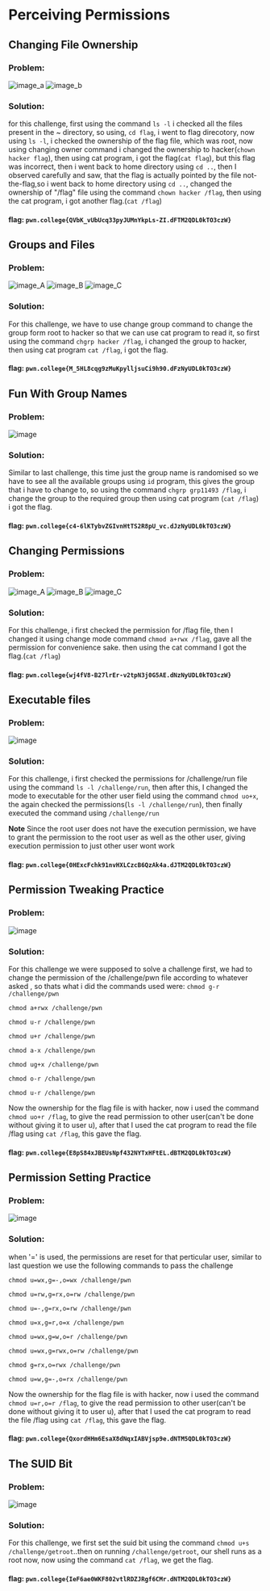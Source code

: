 # **Perceiving Permissions**

## Changing File Ownership

### Problem:
![image_a](images/perm1a.png)
![image_b](images/perm1b.png)

### Solution:

for this challenge, first using the command ```ls -l``` i checked all the files present in the ~ directory, so using, ```cd flag```, i went to flag direcotory, now using ```ls -l```, i checked the ownership of the flag file, which was root, now using changing owner command i changed the ownership to hacker(```chown hacker flag```), then using cat program, i got the flag(```cat flag```), but this flag was incorrect, then i went back to home directory using ```cd ..```, then I observed carefully and saw, that the flag is actually pointed by the file not-the-flag,so i went back to home directory using ```cd ..```, changed the ownership of "/flag" file using the command ```chown hacker /flag```, then using the cat program, i got another flag.(```cat /flag```)

#### flag: ```pwn.college{QVbK_vUbUcq33pyJUMnYkpLs-ZI.dFTM2QDL0kTO3czW}```

## Groups and Files

### Problem:
![image_A](images/perm2a.png)
![image_B](images/perm2b.png)
![image_C](images/perm2c.png)

### Solution:

For this challenge, we have to use change group command to change the group form root to hacker so that we can use cat program to read it, so first using the command ```chgrp hacker /flag```, i changed the group to hacker, then using cat program ```cat /flag```, i got the flag.

#### flag: ```pwn.college{M_5HL8cqg9zMuKpylljsuCi9h90.dFzNyUDL0kTO3czW}```

## Fun With Group Names

### Problem:
![image](images/perm3.png)

### Solution:

Similar to last challenge, this time just the group name is randomised so we have to see all the available groups using ```id``` program, this gives the group that i have to change to, so using the command ```chgrp grp11493 /flag```, i change the group to the required group then using cat program (```cat /flag```) i got the flag.

#### flag: ```pwn.college{c4-6lKTybvZGIvnHtTS2R8pU_vc.dJzNyUDL0kTO3czW}```

## Changing Permissions

### Problem:
![image_A](images/perm4a.png)
![image_B](images/perm4b.png)
![image_C](images/perm4c.png)

### Solution:

For this challenge, i first checked the permission for /flag file, then I changed it using change mode command ```chmod a+rwx /flag```, gave all the permission for convenience sake. then using the cat command I got the flag.(```cat /flag```)

#### flag: ```pwn.college{wj4fV8-B27lrEr-v2tpN3j0G5AE.dNzNyUDL0kTO3czW}```

## Executable files

### Problem:
![image](images/perm5.png)

### Solution:
For this challenge, i first checked the permissions for /challenge/run file using the command ```ls -l /challenge/run```, then after this, I changed the mode to executable for the other user field using the command ```chmod uo+x```, the again checked the permissions(```ls -l /challenge/run```), then finally executed the command using ```/challenge/run```

**Note** Since the root user does not have the execution permission, we have to grant the permission to the root user as well as the other user, giving execution permission to just other user wont work

#### flag: ```pwn.college{0HExcFchk91nvHXLCzcB6QzAk4a.dJTM2QDL0kTO3czW}```

## Permission Tweaking Practice

### Problem:

![image](images/perm6.png)

### Solution:

For this challenge we were supposed to solve a challenge first, we had to change the permission of the /challenge/pwn file according to whatever asked , so thats what i did the commands used were:
```chmod g-r /challenge/pwn```

```chmod a+rwx /challenge/pwn```

```chmod u-r /challenge/pwn```

```chmod u+r /challenge/pwn```

```chmod a-x /challenge/pwn```

```chmod ug+x /challenge/pwn```

```chmod o-r /challenge/pwn```

```chmod u-r /challenge/pwn```

Now the ownership for the flag file is with hacker, now i used the command ```chmod uo+r /flag```, to give the read permission to other user(can't be done without giving it to user u), after that I used the cat program to read the file /flag using ```cat /flag```, this gave the flag.

#### flag: ```pwn.college{E8pS84xJBEUsNpf432NYTxHFtEL.dBTM2QDL0kTO3czW}```

## Permission Setting Practice

### Problem: 
![image](images/perm7.png)

### Solution:
when '=' is used, the permissions are reset for that perticular user, similar to last question we use the following commands to pass the challenge

```chmod u=wx,g=-,o=wx /challenge/pwn```

```chmod u=rw,g=rx,o=rw /challenge/pwn```

```chmod u=-,g=rx,o=rw /challenge/pwn```

```chmod u=x,g=r,o=x /challenge/pwn```

```chmod u=wx,g=w,o=r /challenge/pwn```

```chmod u=wx,g=rwx,o=rw /challenge/pwn```

```chmod g=rx,o=rwx /challenge/pwn```

```chmod u=w,g=-,o=rx /challenge/pwn```

Now the ownership for the flag file is with hacker, now i used the command ```chmod u=r,o=r /flag```, to give the read permission to other user(can't be done without giving it to user u), after that I used the cat program to read the file /flag using ```cat /flag```, this gave the flag.

#### flag: ```pwn.college{QxordHHm6EsaX8dNqxIABVjsp9e.dNTM5QDL0kTO3czW}```

## The SUID Bit

### Problem:
![image](images/perm8.png)

### Solution:

For this challenge, we first set the suid bit using the command ```chmod u+s /challenge/getroot```..then on running ```/challenge/getroot```, our shell runs as a root now, now using the command ```cat /flag```, we get the flag.

#### flag: ```pwn.college{IeF6ae0WKF802vtlRDZJRgf6CMr.dNTM2QDL0kTO3czW}```